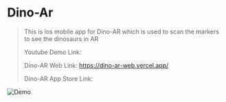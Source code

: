 # Dino-Ar
>This is ios mobile app for Dino-AR which is used to scan the markers to see the dinosaurs in AR
>>
>Youtube Demo Link:
>>
>Dino-AR Web Link: https://dino-ar-web.vercel.app/
>>
>Dino-AR App Store Link:
>>


![Demo](https://github.com/KOTTAGENVH/Dino-AR-WEB/assets/87430226/ae0c9639-e931-4be7-a0a9-a4aaa7c6beca)

